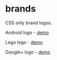 brands
======

CSS only brand logos. 

Android logo - [demo](http://kleopetrov.com/android "Android Logo")

Lego logo - [demo](http://kleopetrov.com/lego "Lego Logo")

Google+ logo - [demo](http://kleopetrov.com/googleplus)